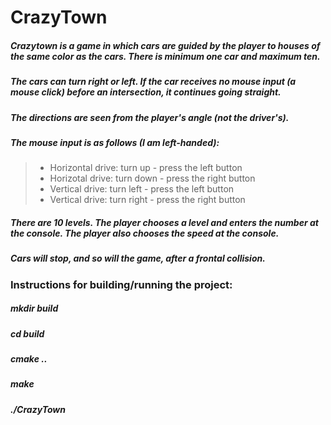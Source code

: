 # CrazyTown 
 ##### Crazytown is a game in which cars are guided by the player to houses of the same color as the cars. There is minimum one car and maximum ten.  
 ##### The cars can turn right or left. If the car receives no mouse input (a mouse click) before an intersection, it continues going straight.  
 ##### The directions are seen from the player's angle (not the driver's).  
 ##### The mouse input is as follows (I am left-handed):
> - Horizontal drive: turn up - press the left button
> - Horizotal drive: turn down - press the right button
> - Vertical drive: turn left - press the left button
> - Vertical drive: turn right - press the right button
##### There are 10 levels. The player chooses a level and enters the number at the console. The player also chooses the speed at the console.  
##### Cars will stop, and so will the game, after a frontal collision.

### Instructions for building/running the project:
##### mkdir build
##### cd build
##### cmake ..
##### make
##### ./CrazyTown
